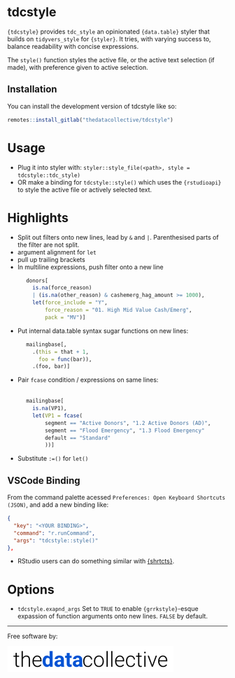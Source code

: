 
# tdcstyle

`{tdcstyle}` provides `tdc_style` an opinionated `{data.table}` styler that builds on `tidyvers_style` for `{styler}`. It tries, with varying success to, balance readability with concise expressions.

The `style()` function styles the active file, or the active text selection (if made), with preference given to active selection.

## Installation

You can install the development version of tdcstyle like so:

``` r
remotes::install_gitlab("thedatacollective/tdcstyle")
```

# Usage

  - Plug it into styler with: `styler::style_file(<path>, style = tdcstyle::tdc_style)`
  - OR make a binding for `tdcstyle::style()` which uses the `{rstudioapi}` to style the active file or actively selected text.

# Highlights

* Split out filters onto new lines, lead by `&` and `|`. Parenthesised parts of the filter are not split.
* argument alignment for `let`
* pull up trailing brackets
* In multiline expressions, push filter onto a new line

```r
      donors[
        is.na(force_reason)
        | (is.na(other_reason) & cashemerg_hag_amount >= 1000),
        let(force_include = "Y",
            force_reason = "01. High Mid Value Cash/Emerg",
            pack = "MV")]
```

* Put internal data.table syntax sugar functions on new lines:

```r
      mailingbase[,
        .(this = that + 1,
          foo = func(bar)),
        .(foo, bar)]

```

* Pair `fcase` condition / expressions on same lines:

```r

      mailingbase[
        is.na(VP1),
        let(VP1 = fcase(
            segment == "Active Donors", "1.2 Active Donors (AD)",
            segment == "Flood Emergency", "1.3 Flood Emergency"
            default == "Standard"
            ))]

```

* Substitute `:=()` for `let()`

## VSCode Binding

From the command palette acessed `Preferences: Open Keyboard Shortcuts (JSON)`, and add a new binding like:

```json
{
  "key": "<YOUR BINDING>",
  "command": "r.runCommand",
  "args": "tdcstyle::style()"
},
```

* RStudio users can do something similar with [{shrtcts}](https://github.com/gadenbuie/shrtcts).

# Options

- `tdcstyle.exapnd_args` Set to `TRUE` to enable `{grrkstyle}`-esque expassion of function arguments onto new lines. `FALSE` by default.

---

Free software by:

![The data collective logo](inst/images/thedatacollective.png)
